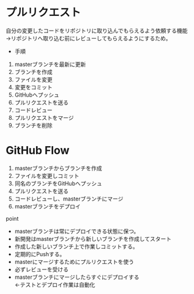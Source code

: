 # プルリクエスト
自分の変更したコードをリポジトリに取り込んでもらえるよう依頼する機能  
→リポジトリへ取り込む前にレビューしてもらえるようにするため。

* 手順
1. masterブランチを最新に更新  
2. ブランチを作成  
3. ファイルを変更  
4. 変更をコミット  
5. GitHubへプッシュ  
6. プルリクエストを送る  
7. コードレビュー  
8. プルリクエストをマージ  
9. ブランチを削除

# GitHub Flow
1. masterブランチからブランチを作成
2. ファイルを変更しコミット
3. 同名のブランチをGitHubへプッシュ
4. プルリクエストを送る
5. コードレビューし、masterブランチにマージ
6. masterブランチをデプロイ

point
* masterブランチは常にデプロイできる状態に保つ。  
* 新開発はmasterブランチから新しいブランチを作成してスタート  
* 作成した新しいブランチ上で作業しコミットする。
* 定期的にPushする。
* masterにマージするためにプルリクエストを使う
* 必ずレビューを受ける
* masterブランチにマージしたらすぐにデプロイする  
←テストとデプロイ作業は自動化
